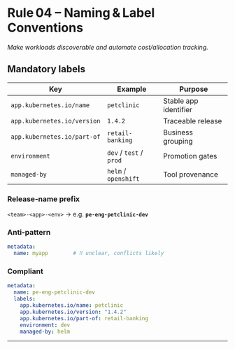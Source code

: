 # Rule 04 – Naming & Label Conventions

*Make workloads discoverable and automate cost/allocation tracking.*

## Mandatory labels

| Key | Example | Purpose |
| --- | --- | --- |
| `app.kubernetes.io/name` | `petclinic` | Stable app identifier |
| `app.kubernetes.io/version` | `1.4.2` | Traceable release |
| `app.kubernetes.io/part-of` | `retail-banking` | Business grouping |
| `environment` | `dev` / `test` / `prod` | Promotion gates |
| `managed-by` | `helm` / `openshift` | Tool provenance |

### Release‑name prefix

`<team>-<app>-<env>` → e.g. **`pe-eng-petclinic-dev`**

### Anti‑pattern

```yaml
metadata:
  name: myapp        # ‼️ unclear, conflicts likely
```

### Compliant

```yaml
metadata:
  name: pe-eng-petclinic-dev
  labels:
    app.kubernetes.io/name: petclinic
    app.kubernetes.io/version: "1.4.2"
    app.kubernetes.io/part-of: retail-banking
    environment: dev
    managed-by: helm
```

---
